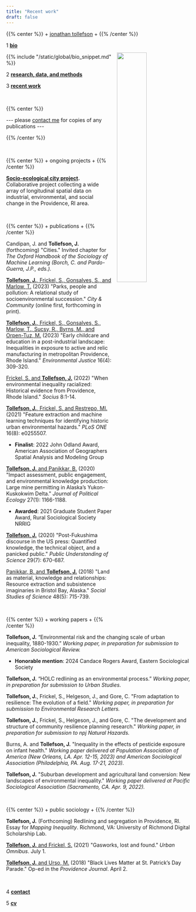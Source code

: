```yaml
---
title: "Recent work"
draft: false
---
```


{{% center %}}
\+ [jonathan tollefson](/) \+
{{% /center %}}
<br/>

<img src="/images/portrait.jpg" style="float: right; width: 40%; margin-left: 3%; margin-bottom: 0.5em;margin-top: 2em">
</a>


1 [**bio**](/)

{{% include "/static/global/bio_snippet.md" %}}


2 [**research, data, and methods**](/data)


3 [**recent work**](/)

</br>

{{% center %}}

--- please [contact me](/contact) for copies of any publications ---

{{% /center %}}

</br>


{{% center %}}
\+ ongoing projects \+
{{% /center %}}


**[Socio-ecological city project](/work/pvd).** Collaborative project collecting a wide array of longitudinal spatial data on industrial, environmental, and social change in the Providence, RI area.


<br/>

{{% center %}}
\+ publications \+
{{% /center %}}

Candipan, J. and **Tollefson, J.** (forthcoming) "Cities." Invited chapter for *The Oxford Handbook of the Sociology of Machine Learning (Borch, C. and Pardo-Guerra, J.P., eds.).*

<a target="_blank" href="https://journals.sagepub.com/doi/10.1177/15356841231152616">**Tollefson, J.**, Frickel, S., Gonsalves, S., and Marlow, T.</a> (2023) "Parks, people and pollution: A relational study of socioenvironmental succession." _City & Community_ (online first, forthcoming in print).

<a target="_blank" href="https://www.liebertpub.com/doi/10.1089/env.2021.0121">**Tollefson, J.**, Frickel, S., Gonsalves, S., Marlow, T., Sucsy, R., Byrns, M., and Orpen-Tuz, M.</a> (2023) "Early childcare and education in a post-industrial landscape: Inequalities in exposure to active and relic manufacturing in metropolitan Providence, Rhode Island." _Environmental Justice_ 16(4): 309-320.

<a target="_blank" href="https://journals.sagepub.com/doi/10.1177/23780231221127541">Frickel, S. and **Tollefson, J.**</a> (2022) "When environmental inequality racialized: Historical evidence from Providence, Rhode Island." _Socius_ 8:1-14.

<a target="_blank" href="https://journals.plos.org/plosone/article?id=10.1371/journal.pone.0255507">**Tollefson, J.**, Frickel, S. and Restrepo, MI.</a> (2021) "Feature extraction and machine learning techniques for identifying historic urban environmental hazards." _PLoS ONE_ 16(8): e0255507.
- **Finalist**: 2022 John Odland Award, American Association of Geographers Spatial Analysis and Modeling Group

<a target="_blank" href="https://journals.uair.arizona.edu/index.php/JPE/article/view/23828">**Tollefson, J.** and Panikkar, B.</a> (2020) "Impact assessment, public engagement, and environmental knowledge production: Large mine permitting in Alaska’s Yukon-Kuskokwim Delta." _Journal of Political Ecology_ 27(1): 1166-1188.
- **Awarded**: 2021 Graduate Student Paper Award, Rural Sociological Society NRRIG

<a target="_blank" href="https://journals.sagepub.com/doi/full/10.1177/0963662520936186?casa_token=U90UE5iANX0AAAAA%3ASB_BL79FhIZIUBCcSE7WVJXnsEvJLeDmsBo9ZIiRPl4oSPXVSsGIkrp3N6TGrEwG005plZdjFOEsoQ">**Tollefson, J.**</a> (2020) "Post-Fukushima discourse in the US press: Quantified knowledge, the technical object, and a panicked public." _Public Understanding of Science_ 29(7): 670-687.

<a target="_blank" href="https://journals.sagepub.com/doi/abs/10.1177/0306312718803453">Panikkar, B. and **Tollefson, J.**</a> (2018) "Land as material, knowledge and relationships: Resource extraction and subsistence imaginaries in Bristol Bay, Alaska." _Social Studies of Science_ 48(5): 715-739.


<br/>

{{% center %}}
\+ working papers \+
{{% /center %}}



**Tollefson, J.** “Environmental risk and the changing scale of urban inequality, 1880-1930.” *Working paper, in preparation for submission to American Sociological Review.*
- **Honorable mention**: 2024 Candace Rogers Award, Eastern Sociological Society

**Tollefson, J.** “HOLC redlining as an environmental process.” *Working paper, in preparation for submission to Urban Studies.*

**Tollefson, J.**, Frickel, S., Helgeson, J., and Gore, C. "From adaptation to resilience: The evolution of a field." *Working paper, in preparation for submission to Environmental Research Letters.*

**Tollefson, J.**, Frickel, S., Helgeson, J., and Gore, C. "The development and structure of community resilience planning research." *Working paper, in preparation for submission to npj Natural Hazards.*

Burns, A. and **Tollefson, J.** "Inequality in the effects of pesticide exposure on infant health." *Working paper delivered at Population Association of America (New Orleans, LA. Apr. 12-15, 2023) and American Sociological Association (Philadelphia, PA. Aug. 17-21, 2023).*

**Tollefson, J.** "Suburban development and agricultural land conversion: New landscapes of environmental inequality." *Working paper delivered at Pacific Sociological Association (Sacramento, CA. Apr. 9, 2022).*


<br/>

{{% center %}}
\+ public sociology \+
{{% /center %}}

**Tollefson, J.** (Forthcoming) Redlining and segregation in Providence, RI. Essay for *Mapping Inequality*. Richmond, VA: University of Richmond Digital Scholarship Lab.

<a target="_blank" href="https://urbanomnibus.net/2021/07/gasworks-lost-and-found/">**Tollefson, J.** and Frickel, S.</a> (2021) "Gasworks, lost and found." *Urban Omnibus*. July 1.

<a target="_blank" href="https://www.providencejournal.com/story/opinion/2016/04/02/jonathan-tollefson-and-michael-urso-black-lives-matter-at-st-patricks-day-parade/32030859007/">**Tollefson, J.** and Urso, M.</a> (2018) "Black Lives Matter at St. Patrick’s Day Parade." Op-ed in the *Providence Journal*. April 2.


<br/>

4 [**contact**](/contact)


5 <a target="_blank" href="https://jonathantollefson.com/Tollefson_CV.pdf">**cv**</a>
